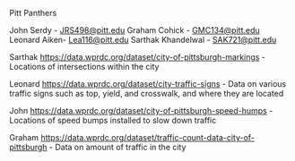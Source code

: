 
Pitt Panthers

John Serdy - JRS498@pitt.edu
Graham Cohick - GMC134@pitt.edu
Leonard Aiken- Lea116@pitt.edu
Sarthak Khandelwal - SAK721@pitt.edu

Sarthak
https://data.wprdc.org/dataset/city-of-pittsburgh-markings - Locations of intersections within the city

Leonard
https://data.wprdc.org/dataset/city-traffic-signs - Data on various traffic signs such as top, yield, and crosswalk, and where they are located

John
https://data.wprdc.org/dataset/city-of-pittsburgh-speed-humps - Locations of speed bumps installed to slow down traffic

Graham
https://data.wprdc.org/dataset/traffic-count-data-city-of-pittsburgh - Data on amount of traffic in the city
